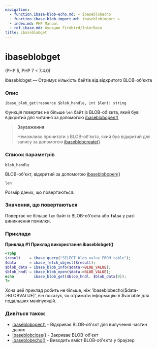 ```yaml
---
navigation:
  - function.ibase-blob-echo.md: « ibaseblobecho
  - function.ibase-blob-import.md: ibaseblobimport »
  - index.md: PHP Manual
  - ref.ibase.md: Функции Firebird/InterBase
title: ibaseblobget
---
```

# ibaseblobget

(PHP 5, PHP 7 < 7.4.0)

ibaseblobget — Отримує кількість байтів від відкритого BLOB-об'єкта

### Опис

```methodsynopsis
ibase_blob_get(resource $blob_handle, int $len): string
```

Функція повертає не більше `len` байт із BLOB-об'єкта, який був відкритий для читання за допомогою [ibaseblobopen()](function.ibase-blob-open.md)

> **Зауваження**
> 
> Неможливо прочитати з BLOB-об'єкта, який був відкритий для запису за допомогою [ibaseblobcreate()](function.ibase-blob-create.md)

### Список параметрів

`blob_handle`

BLOB-об'єкт, відкритий за допомогою [ibaseblobopen()](function.ibase-blob-open.md)

`len`

Розмір даних, що повертаються.

### Значення, що повертаються

Повертає не більше `len` байт із BLOB-об'єкта або **`false`** у разі виникнення помилки.

### Приклади

**Приклад #1 Приклад використання **ibaseblobget()****

```php
<?php
$result    = ibase_query("SELECT blob_value FROM table");
$data      = ibase_fetch_object($result);
$blob_data = ibase_blob_info($data->BLOB_VALUE);
$blob_hndl = ibase_blob_open($data->BLOB_VALUE);
echo         ibase_blob_get($blob_hndl, $blob_data[0]);
?>
```

Хоча цей приклад робить не більше, ніж 'ibaseblobecho($data->BLOBVALUE)', він показує, як отримати інформацію в $variable для подальших маніпуляцій.

### Дивіться також

-   [ibaseblobopen()](function.ibase-blob-open.md) - Відкриває BLOB-об'єкт для вилучення частин даних
-   [ibaseblobclose()](function.ibase-blob-close.md) - Закриває BLOB-об'єкт
-   [ibaseblobecho()](function.ibase-blob-echo.md) - Виводить вміст BLOB-об'єкта у браузер
